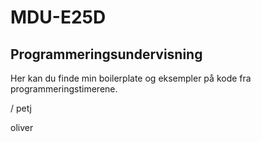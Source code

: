 # MDU-E25D

## Programmeringsundervisning

Her kan du finde min boilerplate og eksempler på kode fra programmeringstimerene.

/ petj

oliver

